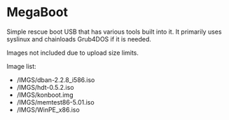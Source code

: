 MegaBoot
========

Simple rescue boot USB that has various tools built into it.  It primarily uses syslinux and chainloads Grub4DOS if it is needed.

Images not included due to upload size limits.

Image list:
* /IMGS/dban-2.2.8_i586.iso
* /IMGS/hdt-0.5.2.iso
* /IMGS/konboot.img
* /IMGS/memtest86-5.01.iso
* /IMGS/WinPE_x86.iso
